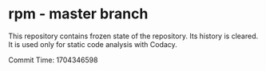 # rpm - master branch

This repository contains frozen state of the repository.
Its history is cleared. It is used only for static code
analysis with Codacy.

Commit Time: 1704346598
